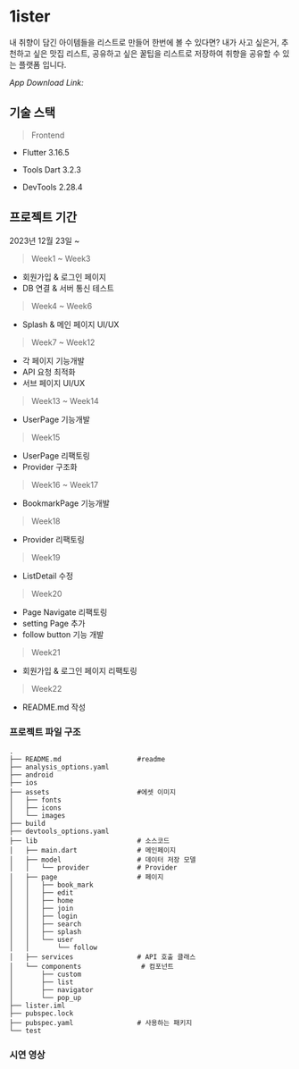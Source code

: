 # 1ister

내 취향이 담긴 아이템들을 리스트로 만들어 한번에 볼 수 있다면? 내가 사고 싶은거, 추천하고 싶은 맛집 리스트, 공유하고 싶은 꿀팁을 리스트로 저장하여 취향을 공유할 수 있는 플랫폼 입니다.

_App Download Link:_



## 기술 스택

>Frontend

* Flutter 3.16.5

* Tools Dart 3.2.3 

* DevTools 2.28.4



## 프로젝트 기간

2023년 12월 23일 ~ 


>Week1 ~ Week3

* 회원가입 & 로그인 페이지 
* DB 연결 & 서버 통신 테스트

>Week4 ~ Week6
* Splash & 메인 페이지 UI/UX

>Week7 ~ Week12
* 각 페이지 기능개발
* API 요청 최적화
* 서브 페이지 UI/UX

>Week13 ~ Week14
* UserPage 기능개발

>Week15
* UserPage 리팩토링
* Provider 구조화 

>Week16 ~ Week17
* BookmarkPage 기능개발

>Week18
* Provider 리팩토링

>Week19
* ListDetail 수정

>Week20
* Page Navigate 리팩토링
* setting Page 추가
* follow button 기능 개발

>Week21
* 회원가입 & 로그인 페이지 리팩토링

>Week22
* README.md 작성


### 프로젝트 파일 구조

```
.
├── README.md                   #readme
├── analysis_options.yaml
├── android
├── ios
├── assets                      #에셋 이미지
│   ├── fonts
│   ├── icons
│   └── images
├── build
├── devtools_options.yaml
├── lib                         # 소스코드
│   ├── main.dart               # 메인페이지
│   ├── model                   # 데이터 저장 모델
│   │   └── provider            # Provider
│   ├── page                    # 페이지
│   │   ├── book_mark
│   │   ├── edit
│   │   ├── home
│   │   ├── join
│   │   ├── login
│   │   ├── search
│   │   ├── splash
│   │   └── user
│   │       └── follow
│   ├── services                # API 호출 클래스
│   └── components               # 컴포넌트
│       ├── custom
│       ├── list
│       ├── navigator
│       └── pop_up
├── lister.iml
├── pubspec.lock
├── pubspec.yaml                # 사용하는 패키지
└── test

```



### 시연 영상

